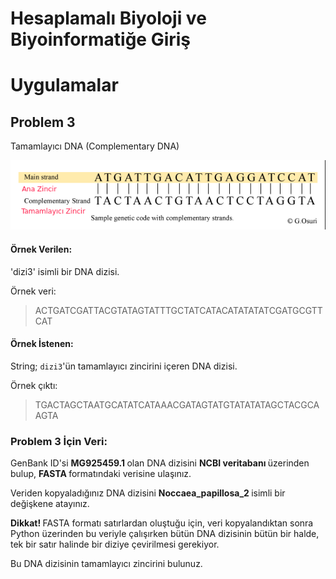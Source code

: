 
# Hesaplamalı Biyoloji ve Biyoinformatiğe Giriş
# Uygulamalar

## Problem 3

Tamamlayıcı DNA (Complementary DNA)

![alt text](../Resimler/complementary.png)


#### Örnek Verilen:

'dizi3' isimli bir DNA dizisi.

Örnek veri:

> ACTGATCGATTACGTATAGTATTTGCTATCATACATATATATCGATGCGTTCAT

#### Örnek İstenen:

String; `dizi3`'ün tamamlayıcı zincirini içeren DNA dizisi.

Örnek çıktı:

> TGACTAGCTAATGCATATCATAAACGATAGTATGTATATATAGCTACGCAAGTA

### Problem 3 İçin Veri:

GenBank ID'si <b> MG925459.1 </b> olan DNA dizisini <b> NCBI veritabanı </b> üzerinden bulup, <b> FASTA </b> formatındaki verisine ulaşınız.

Veriden kopyaladığınız DNA dizisini <b> Noccaea_papillosa_2 </b> isimli bir değişkene atayınız.

<b> Dikkat! </b> FASTA formatı satırlardan oluştuğu için, veri kopyalandıktan sonra Python üzerinden bu veriyle çalışırken bütün DNA dizisinin bütün bir halde, tek bir satır halinde bir diziye çevirilmesi gerekiyor.

Bu DNA dizisinin tamamlayıcı zincirini bulunuz.
